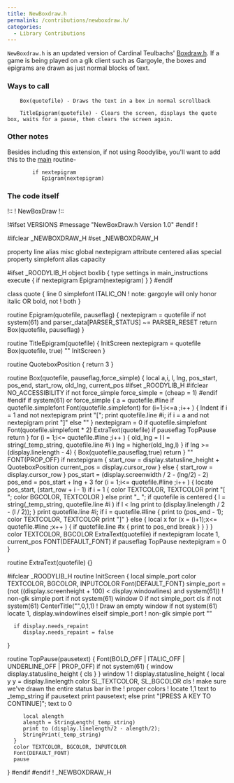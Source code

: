 ```yaml
---
title: NewBoxdraw.h
permalink: /contributions/newboxdraw.h/
categories: 
  - Library Contributions
---
```


`NewBoxdraw.h` is an updated version of Cardinal Teulbachs'
[Boxdraw.h](contributions/boxdraw.h/). If a game is being played on a glk
client such as Gargoyle, the boxes and epigrams are drawn as just normal
blocks of text.

### Ways to call

`    Box(quotefile) - Draws the text in a box in normal scrollback`

`    TitleEpigram(quotefile) - Clears the screen, displays the quote box, waits for a pause, then clears the screen again.`

### Other notes

Besides including this extension, if not using Roodylibe, you'll want to add this to the
[main](routines/main/) routine-

            if nextepigram
               Epigram(nextepigram)

### The code itself

   !::
   ! NewBoxDraw
   !::

   !\#ifset VERSIONS
   #message "NewBoxDraw.h Version 1.0"
   #endif \!

   #ifclear _NEWBOXDRAW_H
   #set _NEWBOXDRAW_H

   property line alias misc
   global nextepigram
   attribute centered alias special
   property simplefont alias capacity

   #ifset _ROODYLIB_H
   object boxlib
   {
      type settings
      in main_instructions
      execute
      {
         if nextepigram
            Epigram(nextepigram)
      }
   }
   #endif

   class quote
   {
      line 0
      simplefont ITALIC_ON  ! note: gargoyle will only honor italic OR bold, not
                            ! both
   }

   routine Epigram(quotefile, pauseflag)
   {
      nextepigram = quotefile
      if not system(61) and parser_data[PARSER_STATUS] ~= PARSER_RESET
         return
      Box(quotefile, pauseflag)
   }

   routine TitleEpigram(quotefile)
   {
      InitScreen
      nextepigram = quotefile
      Box(quotefile, true)
      ""
      InitScreen
   }

   routine QuoteboxPosition
   {
      return 3
   }

   routine Box(quotefile, pauseflag,force_simple)
   {
      local a,i, l, lng, pos_start, pos_end, start_row, old_lng, current_pos
   #ifset _ROODYLIB_H
   #ifclear NO_ACCESSIBILITY
      if not force_simple
         force_simple = (cheap = 1)
   #endif
   #endif
      if system(61) or force_simple
      {
         a = quotefile.#line
         if quotefile.simplefont
            Font(quotefile.simplefont)
         for (i=1;i<=a ;i++ )
         {
            Indent
            if i = 1 and not nextepigram
               print "[";
            print quotefile.line #i;
            if i = a and not nextepigram
               print "]"
            else
               ""
         }
         nextepigram = 0
         if quotefile.simplefont
            Font(quotefile.simplefont * 2)
         ExtraText(quotefile)
         if pauseflag
            TopPause
         return
      }
      for (i = 1;i<= quotefile.#line ;i++ )
      {
         old_lng = l
         l = string(_temp_string, quotefile.line #i )
         lng = higher(old_lng,l)
      }
      if lng >= (display.linelength - 4)
      {
         Box(quotefile,pauseflag,true)
         return
      }
      ""
      FONT(PROP_OFF)
      if nextepigram
      {
         start_row = display.statusline_height + QuoteboxPosition
         current_pos = display.cursor_row
      }
      else
      {
         start_row = display.cursor_row
      }
      pos_start = (display.screenwidth / 2 - (lng/2) - 2)
      pos_end = pos_start + lng + 3
      for (i = 1;i<= quotefile.#line ;i++ )
      {
         locate pos_start, (start_row + i - 1)
         if i = 1
         {
            color TEXTCOLOR, TEXTCOLOR
            print "[ ";
            color BGCOLOR, TEXTCOLOR
         }
         else
            print "\_ ";
         if quotefile is centered
         {
            l = string(_temp_string, quotefile.line #i )
            if l < lng
               print to (display.linelength / 2 - (l / 2));
         }
         print quotefile.line #i;
         if i = quotefile.#line
         {
            print to (pos_end - 1);
            color TEXTCOLOR, TEXTCOLOR
            print "]"
         }
         else
         {
            local x
            for (x = (i+1);x<= quotefile.#line ;x++ )
            {
               if quotefile.line #x
               {
                  print to pos_end
                  break
               }
            }
         }
      }
      color TEXTCOLOR, BGCOLOR
      ExtraText(quotefile)
      if nextepigram
         locate 1, current_pos
      FONT(DEFAULT_FONT)
      if pauseflag
         TopPause
      nextepigram = 0
   }

   routine ExtraText(quotefile)
   {}

   #ifclear _ROODYLIB_H
   routine InitScreen
   {
      local simple_port
      color TEXTCOLOR, BGCOLOR, INPUTCOLOR
      Font(DEFAULT_FONT)
      simple_port = (not ((display.screenheight + 100) < display.windowlines) and
         system(61)) ! non-glk simple port
      if not system(61)
         window 0
      if not simple_port
         cls
      if not system(61)
         CenterTitle("",0,1,1) ! Draw an empty window
      if not system(61)
         locate 1, display.windowlines
      elseif simple_port ! non-glk simple port
         ""

      if display.needs_repaint
         display.needs_repaint = false
   }

   routine TopPause(pausetext)
   {
      Font(BOLD_OFF | ITALIC_OFF | UNDERLINE_OFF | PROP_OFF)
      if not system(61)
      {
         window display.statusline_height
         {
            cls
         }
      }
      window  1 ! display.statusline_height
      {
         local y
         y = display.linelength
         color SL_TEXTCOLOR, SL_BGCOLOR
         cls			! make sure we've drawn the entire status bar in the
                     !  proper colors
   !		locate 1,1
         text to _temp_string
         if pausetext
            print pausetext;
         else
            print "[PRESS A KEY TO CONTINUE]";
         text to 0

         local alength
         alength = StringLength(_temp_string)
         print to (display.linelength/2 - alength/2);
         StringPrint(_temp_string)
      }
      color TEXTCOLOR, BGCOLOR, INPUTCOLOR
      Font(DEFAULT_FONT)
      pause
   }
   #endif
   #endif ! _NEWBOXDRAW_H
